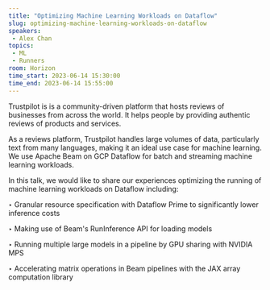 ```yaml
---
title: "Optimizing Machine Learning Workloads on Dataflow"
slug: optimizing-machine-learning-workloads-on-dataflow
speakers:
 - Alex Chan
topics:
 - ML
 - Runners
room: Horizon
time_start: 2023-06-14 15:30:00
time_end: 2023-06-14 15:55:00
---
```


Trustpilot is is a community-driven platform that hosts reviews of businesses from across the world. It helps people by providing authentic reviews of products and services. 
 
 
 
 As a reviews platform, Trustpilot handles large volumes of data, particularly text from many languages, making it an ideal use case for machine learning. We use Apache Beam on GCP Dataflow for batch and streaming machine learning workloads. 
 
 
 
 In this talk, we would like to share our experiences optimizing the running of machine learning workloads on Dataflow including:
 
 ‣ Granular resource specification with Dataflow Prime to significantly lower inference costs 
 
 ‣ Making use of Beam's RunInference API for loading models
 
 ‣ Running multiple large models in a pipeline by GPU sharing with NVIDIA MPS
 
 ‣ Accelerating matrix operations in Beam pipelines with the JAX array computation library